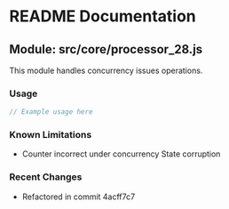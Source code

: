# README Documentation

## Module: src/core/processor_28.js

This module handles concurrency issues operations.

### Usage

```java
// Example usage here
```

### Known Limitations

- Counter incorrect under concurrency State corruption

### Recent Changes

- Refactored in commit 4acff7c7
